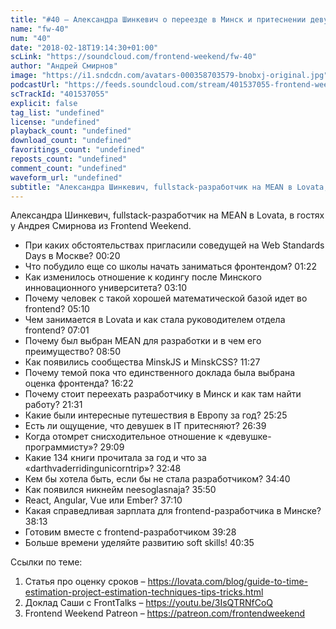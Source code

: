 ```yaml
---
title: "#40 – Александра Шинкевич о переезде в Минск и притеснении девушек в IT"
name: "fw-40"
num: "40"
date: "2018-02-18T19:14:30+01:00"
scLink: "https://soundcloud.com/frontend-weekend/fw-40"
author: "Андрей Смирнов"
image: "https://i1.sndcdn.com/avatars-000358703579-bnobxj-original.jpg"
podcastUrl: "https://feeds.soundcloud.com/stream/401537055-frontend-weekend-fw-40.m4a"
scTrackId: "401537055"
explicit: false
tag_list: "undefined"
license: "undefined"
playback_count: "undefined"
download_count: "undefined"
favoritings_count: "undefined"
reposts_count: "undefined"
comment_count: "undefined"
waveform_url: "undefined"
subtitle: "Александра Шинкевич, fullstack-разработчик на MEAN в Lovata, в гостях у Андрея Смирнова из Frontend Weekend. "
---
```

Александра Шинкевич, fullstack-разработчик на MEAN в Lovata, в гостях у Андрея Смирнова из Frontend Weekend. 

- При каких обстоятельствах пригласили соведущей на Web Standards Days в Москве? <timecode sec="20">00:20</timecode>
- Что побудило еще со школы начать заниматься фронтендом? <timecode sec="82">01:22</timecode>
- Как изменилось отношение к кодингу после Минского инновационного университета? <timecode sec="190">03:10</timecode>
- Почему человек с такой хорошей математической базой идет во frontend? <timecode sec="310">05:10</timecode>
- Чем занимается в Lovata и как стала руководителем отдела frontend? <timecode sec="421">07:01</timecode>
- Почему был выбран MEAN для разработки и в чем его преимущество? <timecode sec="530">08:50</timecode>
- Как появились сообщества MinskJS и MinskCSS? <timecode sec="687">11:27</timecode>
- Почему темой пока что единственного доклада была выбрана оценка фронтенда? <timecode sec="982">16:22</timecode>
- Почему стоит переехать разработчику в Минск и как там найти работу? <timecode sec="1291">21:31</timecode>
- Какие были интересные путешествия в Европу за год? <timecode sec="1525">25:25</timecode>
- Есть ли ощущение, что девушек в IT притесняют? <timecode sec="1599">26:39</timecode>
- Когда отомрет снисходительное отношение к «девушке-программисту»? <timecode sec="1749">29:09</timecode>
- Какие 134 книги прочитала за год и что за «darthvaderridingunicorntrip»? <timecode sec="1968">32:48</timecode>
- Кем бы хотела быть, если бы не стала разработчиком? <timecode sec="2080">34:40</timecode>
- Как появился никнейм neesoglasnaja? <timecode sec="2150">35:50</timecode>
- React, Angular, Vue или Ember? <timecode sec="2230">37:10</timecode>
- Какая справедливая зарплата для frontend-разработчика в Минске? <timecode sec="2293">38:13</timecode>
- Готовим вместе с frontend-разработчиком <timecode sec="2368">39:28</timecode>
- Больше времени уделяйте развитию soft skills! <timecode sec="2435">40:35</timecode>

Ссылки по теме:
1) Статья про оценку сроков – https://lovata.com/blog/guide-to-time-estimation-project-estimation-techniques-tips-tricks.html
2) Доклад Саши с FrontTalks – https://youtu.be/3IsQTRNfCoQ
3) Frontend Weekend Patreon – https://patreon.com/frontendweekend